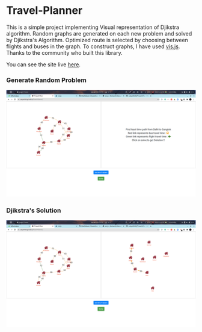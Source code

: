 # Travel-Planner

This is a simple project implementing Visual representation of Djikstra algorithm. Random graphs are generated on each new problem and solved by Djikstra's Algorithm.
Optimized route is selected by choosing between flights and buses in the graph.
To construct graphs, I have used [vis.js](https://visjs.org/). Thanks to the community who built this library.

You can see the site live [here](https://satya9500.github.io/Travel-Planner/).

### Generate Random Problem
![Random Problem](images/initial.png) 

### Djikstra's Solution
![Djikstra's Solution](images/solved.png)


